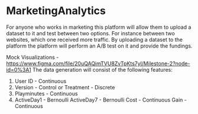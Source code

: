 # MarketingAnalytics

For anyone who works in marketing this platform will allow them to upload a dataset to it and test between two options. For instance between two websites, which one received more traffic. By uploading a dataset to the platform the platform will perform an A/B test on it and provide the fundings.

Mock Visualizations - https://www.figma.com/file/20uQAQimTVU8ZvTpKts7yl/Milestone-2?node-id=0%3A1
The data generation will consist of the following features:
1. User ID - Continuous
2. Version - Control or Treatment - Discrete
3. Playminutes - Continuous
4. ActiveDay1 - Bernoulli
ActiveDay7 - Bernoulli
Cost - Continuous
Gain - Continuous

